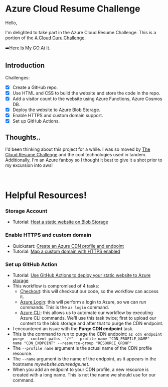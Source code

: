 # Azure Cloud Resume Challenge

Hello, 

I'm delighted to take part in the Azure Cloud Resume Challenge.
This is a portion of the [A Cloud Guru Challenge](https://acloudguru.com/blog/engineering/cloudguruchallenge-your-resume-in-azure).

➡️[Here Is My GO At It.](https://www.yahya-abulhaj.dev/) 

## Introduction

Challenges:

- [x] Create a GitHub repo.
- [x] Use HTML and CSS to build the website and store the code in the repo.
- [x] Add a visitor count to the website using Azure Functions, Azure Cosmos DB.
- [x] Deploy the website to Azure Blob Storage.
- [x] Enable HTTPS and custom domain support.
- [x] Set up GitHub Actions.

## Thoughts..
I'd been thinking about this project for a while. I was so moved by [The Cloud Resume Challenge](https://cloudresumechallenge.dev/docs/the-challenge/azure/) and the cool technologies used in tandem. Additionally, I'm an Azure fanboy so I thought it best to give it a shot prior to my excursion into aws!


<br>


# Helpful Resources!
### Storage Account

- Tutorial: [Host a static website on Blob Storage](https://docs.microsoft.com/en-us/azure/storage/blobs/storage-blob-static-website-host)

### Enable HTTPS and custom domain

- Quickstart: [Create an Azure CDN profile and endpoint](https://docs.microsoft.com/en-us/azure/cdn/cdn-create-new-endpoint)
- Tutorial: [Map a custom domain with HTTPS enabled](https://docs.microsoft.com/en-us/azure/storage/blobs/storage-custom-domain-name?tabs=azure-portal#map-a-custom-domain-with-https-enabled)

### Set up GitHub Action

- Tutorial: [Use GitHub Actions to deploy your static website to Azure storage](https://docs.microsoft.com/en-us/azure/storage/blobs/storage-blobs-static-site-github-actions)
- This workflow is compromised of 4 tasks:
  - [Checkout](https://github.com/actions/checkout): this will checkout our code, so the workflow can access it.
  - [Azure Login](https://github.com/marketplace/actions/azure-login): this will perform a login to Azure, so we can run commands. This is the `az login` command.
  - [Azure CLI](https://github.com/marketplace/actions/azure-cli-action): this allows us to automate our workflow by executing Azure CLI commands. We'll use this task twice; first to upload our content to the blob storage and after that to purge the CDN endpoint.
- I encountered an issue with the **Purge CDN endpoint** task.
- This is the command to run to purge the CDN endpoint: 
`az cdn endpoint purge --content-paths  "/*" --profile-name "CDN_PROFILE_NAME" --name "CDN_ENDPOINT" --resource-group "RESOURCE_GROUP"`
- The `--profile name` argument is the actual name of the CDN profile resource.
- The `--name` argument is the name of the endpoint, as it appears in the hostname *mywebsite.azureedge.net*.
- When you add an endpoint to your CDN profile, a new resource is created with a long name. This is not the name we should use for our command.
